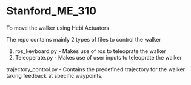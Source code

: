 # Stanford_ME_310

To move the walker using Hebi Actuators

The repo contains mainly 2 types of files to control the walker

1) ros_keyboard.py - Makes use of ros to teleoprate the walker
2) Teleoperate.py - Makes use of user inputs to teleoprate the walker

trajectory_control.py - Contains the predefined trajectory for the walker taking feedback at specific waypoints.
